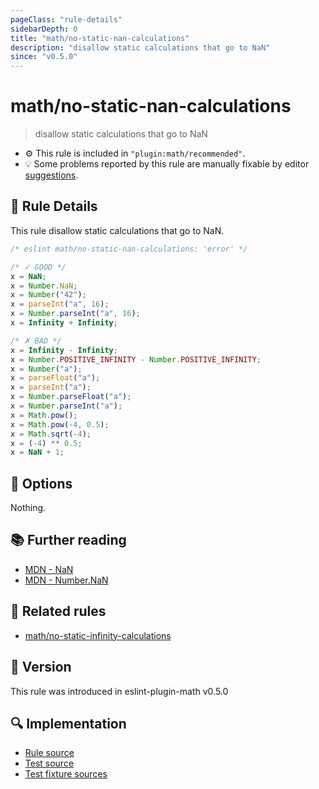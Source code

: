 ```yaml
---
pageClass: "rule-details"
sidebarDepth: 0
title: "math/no-static-nan-calculations"
description: "disallow static calculations that go to NaN"
since: "v0.5.0"
---
```


# math/no-static-nan-calculations

> disallow static calculations that go to NaN

- ⚙️ This rule is included in `"plugin:math/recommended"`.
- 💡 Some problems reported by this rule are manually fixable by editor [suggestions](https://eslint.org/docs/developer-guide/working-with-rules#providing-suggestions).

## 📖 Rule Details

This rule disallow static calculations that go to NaN.

<eslint-code-block>

<!-- eslint-skip -->

```js
/* eslint math/no-static-nan-calculations: 'error' */

/* ✓ GOOD */
x = NaN;
x = Number.NaN;
x = Number("42");
x = parseInt("a", 16);
x = Number.parseInt("a", 16);
x = Infinity + Infinity;

/* ✗ BAD */
x = Infinity - Infinity;
x = Number.POSITIVE_INFINITY - Number.POSITIVE_INFINITY;
x = Number("a");
x = parseFloat("a");
x = parseInt("a");
x = Number.parseFloat("a");
x = Number.parseInt("a");
x = Math.pow();
x = Math.pow(-4, 0.5);
x = Math.sqrt(-4);
x = (-4) ** 0.5;
x = NaN + 1;
```

</eslint-code-block>

## 🔧 Options

Nothing.

## 📚 Further reading

- [MDN - NaN](https://developer.mozilla.org/en-US/docs/Web/JavaScript/Reference/Global_Objects/NaN)
- [MDN - Number.NaN](https://developer.mozilla.org/en-US/docs/Web/JavaScript/Reference/Global_Objects/Number/NaN)

## 👫 Related rules

- [math/no-static-infinity-calculations]

[math/no-static-infinity-calculations]: ./no-static-infinity-calculations.md

## 🚀 Version

This rule was introduced in eslint-plugin-math v0.5.0

## 🔍 Implementation

- [Rule source](https://github.com/ota-meshi/eslint-plugin-math/blob/main/src/rules/no-static-nan-calculations.ts)
- [Test source](https://github.com/ota-meshi/eslint-plugin-math/blob/main/tests/src/rules/no-static-nan-calculations.ts)
- [Test fixture sources](https://github.com/ota-meshi/eslint-plugin-math/tree/main/tests/fixtures/rules/no-static-nan-calculations)
